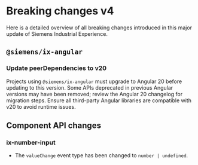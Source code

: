 # Breaking changes v4

Here is a detailed overview of all breaking changes introduced in this major update of Siemens Industrial Experience.

## `@siemens/ix-angular`

### Update peerDependencies to v20

Projects using `@siemens/ix-angular` must upgrade to Angular 20 before updating to this version.
Some APIs deprecated in previous Angular versions may have been removed; review the Angular 20 changelog for migration steps.
Ensure all third-party Angular libraries are compatible with v20 to avoid runtime issues.

## Component API changes

### ix-number-input

- The `valueChange` event type has been changed to `number | undefined`.
